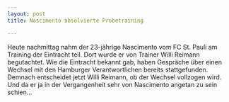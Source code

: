 ```yaml
---
layout: post
title: Nascimento absolvierte Probetraining

---
```


Heute nachmittag nahm der 23-jährige Nascimento vom FC St. Pauli am Training der Eintracht teil. Dort wurde er von Trainer Willi Reimann begutachtet. Wie die Eintracht bekannt gab, haben Gespräche über einen Wechsel mit den Hamburger Verantwortlichen bereits stattgefunden. Demnach entscheidet jetzt Willi Reimann, ob der Wechsel vollzogen wird. Und da er ja in der Vergangenheit sehr von Nascimento angetan zu sein schien...


